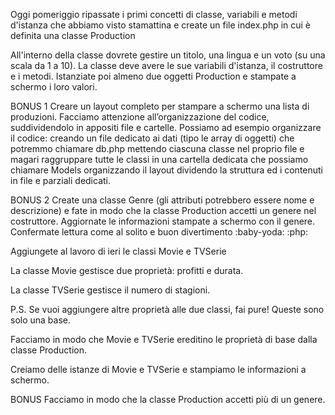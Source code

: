 Oggi pomeriggio ripassate i primi concetti di classe, variabili e metodi d'istanza che abbiamo visto stamattina e create un file index.php in cui è definita una classe Production

All'interno della classe dovrete gestire un titolo, una lingua e un voto (su una scala da 1 a 10). La classe deve avere le sue variabili d'istanza, il costruttore e i metodi. Istanziate poi almeno due oggetti Production e stampate a schermo i loro valori.



BONUS 1 Creare un layout completo per stampare a schermo una lista di produzioni. Facciamo attenzione all’organizzazione del codice, suddividendolo in appositi file e cartelle. Possiamo ad esempio organizzare il codice:
creando un file dedicato ai dati (tipo le array di oggetti) che potremmo chiamare db.php
mettendo ciascuna classe nel proprio file e magari raggruppare tutte le classi in una cartella dedicata che possiamo chiamare Models
organizzando il layout dividendo la struttura ed i contenuti in file e parziali dedicati.


BONUS 2 Create una classe Genre (gli attributi potrebbero essere nome e descrizione) e fate in modo che la classe Production accetti un genere nel costruttore. Aggiornate le informazioni stampate a schermo con il genere.
Confermate lettura come al solito e buon divertimento :baby-yoda: :php:



Aggiungete al lavoro di ieri le classi Movie e TVSerie

La classe Movie gestisce due proprietà: profitti e durata.

La classe TVSerie gestisce il numero di stagioni.

P.S. Se vuoi aggiungere altre proprietà alle due classi, fai pure! Queste sono solo una base.

Facciamo in modo che Movie e TVSerie ereditino le proprietà di base dalla classe Production.

Creiamo delle istanze di Movie e TVSerie e stampiamo le informazioni a schermo.






BONUS Facciamo in modo che la classe Production accetti più di un genere.
